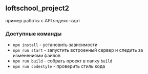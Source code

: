 ## loftschool_project2
пример работы с API яндекс-карт

### Доступные команды

* `npm install` - установить зависимости
* `npm run start` - запустить встроенный сервер и следить за изменениями файлов
* `npm run build` - собрать проект в папку `build`
* `npm run codestyle` - проверить стиль кода
